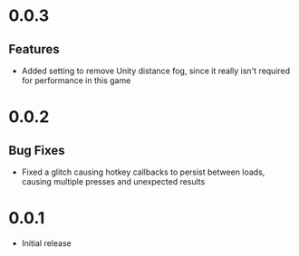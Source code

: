 ﻿# 0.0.3
## Features
- Added setting to remove Unity distance fog, since it really isn't required for performance in this game

# 0.0.2
## Bug Fixes
- Fixed a glitch causing hotkey callbacks to persist between loads, causing multiple presses and unexpected results

# 0.0.1
- Initial release